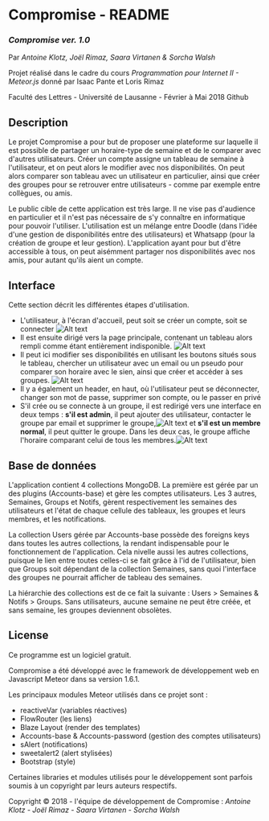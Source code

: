 # Compromise - README
### *Compromise ver. 1.0*
Par *Antoine Klotz, Joël Rimaz, Saara Virtanen & Sorcha Walsh*

Projet réalisé dans le cadre du cours *Programmation pour Internet II - Meteor.js* donné par Isaac Pante et Loris Rimaz 

Faculté des Lettres - Université de Lausanne - Février à Mai 2018 Github
## Description
Le projet Compromise a pour but de proposer une plateforme sur laquelle il est possible de partager un horaire-type de semaine et de le comparer avec d'autres utilisateurs. Créer un compte assigne un tableau de semaine à l'utilisateur, et on peut alors le modifier avec nos disponibilités. On peut alors comparer son tableau avec un utilisateur en particulier, ainsi que créer des groupes pour se retrouver entre utilisateurs - comme par exemple entre collègues, ou amis.

Le public cible de cette application est très large. Il ne vise pas d'audience en particulier et il n'est pas nécessaire de s'y connaître en informatique pour pouvoir l'utiliser. L'utilisation est un mélange entre Doodle (dans l'idée d'une gestion de disponibilités entre des utilisateurs) et Whatsapp (pour la création de groupe et leur gestion). L'application ayant pour but d'être accessible à tous, on peut aisémment partager nos disponibilités avec nos amis, pour autant qu'ils aient un compte.
## Interface
Cette section décrit les différentes étapes d'utilisation.
* L'utilisateur, à l'écran d'accueil, peut soit se créer un compte, soit se connecter
![Alt text](C:\Users\antoi\Desktop\projetgr4\projet_g4\compromise/Capture_compromise_login_page.png "Page d'accueil")
* Il est ensuite dirigé vers la page principale, contenant un tableau alors rempli comme étant entièrement indisponible.
![Alt text](C:\Users\antoi\Desktop\projetgr4\projet_g4\compromise/Capture_compromise_main_page_indisponible.png "Page d'utilisateur vierge")
* Il peut ici modifier ses disponibilités en utilisant les boutons situés sous le tableau, chercher un utilisateur avec un email ou un pseudo pour comparer son horaire avec le sien, ainsi que créer et accéder à ses groupes.
![Alt text](C:\Users\antoi\Desktop\projetgr4\projet_g4\compromise/Capture_compromise_main_page.png "Page d'utilisateur complète")
* Il y a également un header, en haut, où l'utilisateur peut se déconnecter, changer son mot de passe, supprimer son compte, ou le passer en privé
* S'il crée ou se connecte à un groupe, il est redirigé vers une interface en deux temps : **s'il est admin**,  il peut ajouter des utilisateur, contacter le groupe par email et supprimer le groupe,![Alt text](C:\Users\antoi\Desktop\projetgr4\projet_g4\compromise/Capture_compromise_comparaison_utilisateur_groupe.png "Comparaison utilisateur-groupe")
 et **s'il est un membre normal**, il peut quitter le groupe. Dans les deux cas, le groupe affiche l'horaire comparant celui de tous les membres.![Alt text](C:\Users\antoi\Desktop\projetgr4\projet_g4\compromise/Capture_compromise_groupe.membre_groupe.png "Page d'un groupe pour un membre")
## Base de données
L'application contient 4 collections MongoDB. La première est gérée par un des plugins (Accounts-base) et gère les comptes utilisateurs. Les 3 autres, Semaines, Groups et Notifs, gèrent respectivement les semaines des utilisateurs et l'état de chaque cellule des tableaux, les groupes et leurs membres, et les notifications.

La collection Users gérée par Accounts-base possède des foreigns keys dans toutes les autres collections, la rendant indispensable pour le fonctionnement de l'application. Cela nivelle aussi les autres collections, puisque le lien entre toutes celles-ci se fait grâce à l'id de l'utilisateur, bien que Groups soit dépendant de la collection Semaines, sans quoi l'interface des groupes ne pourrait afficher de tableau des semaines.

La hiérarchie des collections est de ce fait la suivante : Users > Semaines & Notifs > Groups. Sans utilisateurs, aucune semaine ne peut être créée, et sans semaine, les groupes deviennent obsolètes.
## License
Ce programme est un logiciel gratuit.

Compromise a été développé avec le framework de développement web en Javascript Meteor dans sa version 1.6.1.

Les principaux modules Meteor utilisés dans ce projet sont :
* reactiveVar (variables réactives)
* FlowRouter (les liens)
* Blaze Layout (render des templates)
* Accounts-base & Accounts-password (gestion des comptes utilisateurs)
* sAlert (notifications)
* sweetalert2 (alert stylisées)
* Bootstrap (style)

Certaines libraries et modules utilisés pour le développement sont parfois soumis à un copyright par leurs auteurs respectifs.

Copyright © 2018 - l'équipe de développement de Compromise : *Antoine Klotz - Joël Rimaz - Saara Virtanen - Sorcha Walsh*
